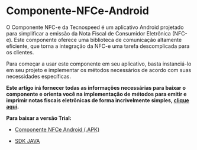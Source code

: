 # Componente-NFCe-Android
O Componente NFC-e da Tecnospeed é um aplicativo Android projetado para simplificar a emissão da Nota Fiscal de Consumidor Eletrônica (NFC-e). Este componente oferece uma biblioteca de comunicação altamente eficiente, que torna a integração da NFC-e uma tarefa descomplicada para os clientes.

Para começar a usar este componente em seu aplicativo, basta instanciá-lo em seu projeto e implementar os métodos necessários de acordo com suas necessidades específicas. 

**Este artigo irá fornecer todas as informações necessárias para baixar o componente e orienta você na implementação de métodos para emitir e imprimir notas fiscais eletrônicas de forma incrivelmente simples, [clique aqui](https://atendimento.tecnospeed.com.br/hc/pt-br/articles/17708127501847-Guia-Geral-Componente-NFC-e-Android).**


**Para baixar a versão Trial:**  

* [Componente NFCe Android (.APK)](https://tecnospeed-trial.s3.sa-east-1.amazonaws.com/nfce_tecnoaccount_1.0.0.4.apk "Baixar o Componente NCFe Android apk") 

* [SDK JAVA](https://tecnospeed-trial.s3.sa-east-1.amazonaws.com/sdk_java_nfce_tecnoaccount_1.0.0.0.aar "Baixar o Componente NCFe Android SDK JAVA")
